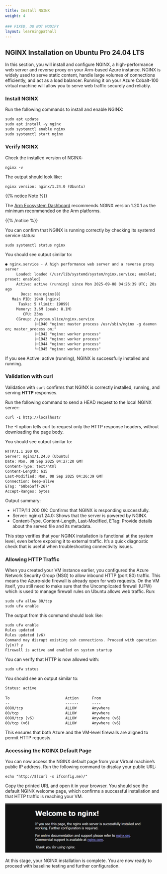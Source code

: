 ```yaml
---
title: Install NGINX
weight: 4

### FIXED, DO NOT MODIFY
layout: learningpathall
---
```




## NGINX Installation on Ubuntu Pro 24.04 LTS

In this section, you will install and configure NGINX, a high-performance web server and reverse proxy on your Arm-based Azure instance. NGINX is widely used to serve static content, handle large volumes of connections efficiently, and act as a load balancer. Running it on your Azure Cobalt-100 virtual machine will allow you to serve web traffic securely and reliably.

### Install NGINX

Run the following commands to install and enable NGINX:

```console
sudo apt update
sudo apt install -y nginx
sudo systemctl enable nginx
sudo systemctl start nginx
```

### Verify NGINX

Check the installed version of NGINX:

```console
nginx -v
```
The output should look like:

```output
nginx version: nginx/1.24.0 (Ubuntu)
```
{{% notice Note %}}

The [Arm Ecosystem Dashboard](https://developer.arm.com/ecosystem-dashboard/) recommends NGINX version 1.20.1 as the minimum recommended on the Arm platforms.

{{% /notice %}}

You can confirm that NGINX is running correctly by checking its systemd service status:
```console
sudo systemctl status nginx
```
You should see output similar to:

```output
● nginx.service - A high performance web server and a reverse proxy server
     Loaded: loaded (/usr/lib/systemd/system/nginx.service; enabled; preset: enabled)
     Active: active (running) since Mon 2025-09-08 04:26:39 UTC; 20s ago
       Docs: man:nginx(8)
   Main PID: 1940 (nginx)
      Tasks: 5 (limit: 19099)
     Memory: 3.6M (peak: 8.1M)
        CPU: 23ms
     CGroup: /system.slice/nginx.service
             ├─1940 "nginx: master process /usr/sbin/nginx -g daemon on; master_process on;"
             ├─1942 "nginx: worker process"
             ├─1943 "nginx: worker process"
             ├─1944 "nginx: worker process"
             └─1945 "nginx: worker process"
```
If you see Active: active (running), NGINX is successfully installed and running.


### Validation with curl
Validation with `curl` confirms that NGINX is correctly installed, running, and serving **HTTP** responses.

Run the following command to send a HEAD request to the local NGINX server:
```console
curl -I http://localhost/
```
The -I option tells curl to request only the HTTP response headers, without downloading the page body.

You should see output similar to:

```output
HTTP/1.1 200 OK
Server: nginx/1.24.0 (Ubuntu)
Date: Mon, 08 Sep 2025 04:27:20 GMT
Content-Type: text/html
Content-Length: 615
Last-Modified: Mon, 08 Sep 2025 04:26:39 GMT
Connection: keep-alive
ETag: "68be5aff-267"
Accept-Ranges: bytes
```

Output summary:
- HTTP/1.1 200 OK: Confirms that NGINX is responding successfully.
- Server: nginx/1.24.0: Shows that the server is powered by NGINX.
- Content-Type, Content-Length, Last-Modified, ETag: Provide details about the served file and its metadata.

This step verifies that your NGINX installation is functional at the system level, even before exposing it to external traffic. It’s a quick diagnostic check that is useful when troubleshooting connectivity issues.

### Allowing HTTP Traffic

When you created your VM instance earlier, you configured the Azure Network Security Group (NSG) to allow inbound HTTP (port 80) traffic. This means the Azure-side firewall is already open for web requests.
On the VM itself, you still need to make sure that the Uncomplicated firewall (UFW) which is used to manage firewall rules on Ubuntu allows web traffic. Run:


```console
sudo ufw allow 80/tcp
sudo ufw enable
```
The output from this command should look like:

```output
sudo ufw enable
Rules updated
Rules updated (v6)
Command may disrupt existing ssh connections. Proceed with operation (y|n)? y
Firewall is active and enabled on system startup
```
You can verify that HTTP is now allowed with:

```console
sudo ufw status
```
You should see an output similar to: 
```output
Status: active

To                         Action      From
--                         ------      ----
8080/tcp                   ALLOW       Anywhere
80/tcp                     ALLOW       Anywhere
8080/tcp (v6)              ALLOW       Anywhere (v6)
80/tcp (v6)                ALLOW       Anywhere (v6)
```
This ensures that both Azure and the VM-level firewalls are aligned to permit HTTP requests.

### Accessing the NGINX Default Page

You can now access the NGINX default page from your Virtual machine’s public IP address. Run the following command to display your public URL:

```console
echo "http://$(curl -s ifconfig.me)/"
```
Copy the printed URL and open it in your browser. You should see the default NGINX welcome page, which confirms a successful installation and that HTTP traffic is reaching your VM.

![NGINX](images/nginx-browser.png)

At this stage, your NGINX installation is complete. You are now ready to proceed with baseline testing and further configuration.
